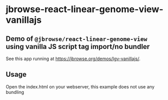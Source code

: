 # jbrowse-react-linear-genome-view-vanillajs

## Demo of `@jbrowse/react-linear-genome-view` using vanilla JS script tag import/no bundler

See this app running at https://jbrowse.org/demos/lgv-vanillajs/.

## Usage

Open the index.html on your webserver, this example does not use any bundling
